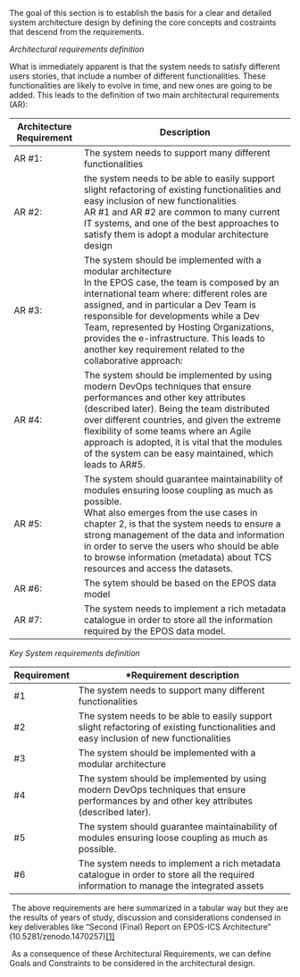 The goal of this section is to establish the basis for a clear and detailed system architecture design by defining the core concepts and costraints that descend from the requirements.

*Architectural requirements definition*

What is immediately apparent is that the system needs to satisfy different users stories, that include a number of different functionalities. These functionalities are likely to evolve in time, and new ones are going to be added. This leads to the definition of two main architectural requirements (AR):

| Architecture Requirement | Description |
|--|--|
| AR #1: | The system needs to support many different functionalities |
| AR #2: | the system needs to be able to easily support slight refactoring of existing functionalities and easy inclusion of new functionalities <br> AR #1 and AR #2 are common to many current IT systems, and one of the best approaches to satisfy them is adopt a modular architecture design
| AR #3: | The system should be implemented with a modular architecture <br> In the EPOS case, the team is composed by an international team where: different roles are assigned, and in particular a Dev Team is responsible for developments while a Dev Team, represented by Hosting Organizations, provides the e-infrastructure. This leads to another key requirement related to the collaborative approach:
| AR #4: | The system should be implemented by using modern DevOps techniques that ensure performances and other key attributes (described later). Being the team distributed over different countries, and given the extreme flexibility of some teams where an Agile approach is adopted, it is vital that the modules of the system can be easy maintained, which leads to AR#5. |
| AR #5: | The system should guarantee maintainability of modules ensuring loose coupling as much as possible. <br> What also emerges from the use cases in chapter 2, is that the system needs to ensure a strong management of the data and information in order to serve the users who should be able to browse information (metadata) about TCS resources and access the datasets. |
| AR #6: | The sytem should be based on the EPOS data model |
| AR #7: | The system needs to implement a rich metadata catalogue in order to store all the information required by the EPOS data model. |

*Key System requirements definition*

| Requirement | *Requirement description |
|--|--|
| #1 | The system needs to support many different functionalities |
| #2 | The system needs to be able to easily support slight refactoring of existing functionalities and easy inclusion of new functionalities |
| #3 | The system should be implemented with a modular architecture |
| #4 | The system should be implemented by using modern DevOps techniques that ensure performances by and other key attributes (described later). |
| #5 | The system should guarantee maintainability of modules ensuring loose coupling as much as possible. |
| #6 | The system needs to implement a rich metadata catalogue in order to store all the required information to manage the integrated assets |

 The above requirements are here summarized in a tabular way but they are the results of years of study, discussion and considerations condensed in key deliverables like “Second (Final) Report on EPOS-ICS Architecture” (10.5281/zenodo.1470257)[\[1\]](#_ftn1)

 As a consequence of these Architectural Requirements, we can define Goals and Constraints to be considered in the architectural design.
